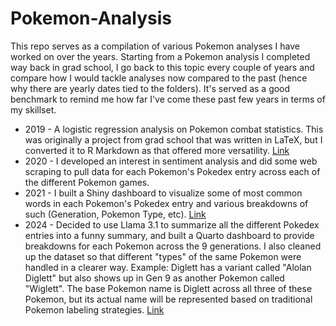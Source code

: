# Pokemon-Analysis

This repo serves as a compilation of various Pokemon analyses I have worked on over the years. Starting from a Pokemon analysis I completed way back in grad school, I go back to this topic every couple of years and compare how I would tackle analyses now compared to the past (hence why there are yearly dates tied to the folders). It's served as a good benchmark to remind me how far I've come these past few years in terms of my skillset.

* 2019 - A logistic regression analysis on Pokemon combat statistics. This was originally a project from grad school that was written in LaTeX, but I converted it to R Markdown as that offered more versatility. [Link](https://amandapark.shinyapps.io/PokemonAnalysis/)
* 2020 - I developed an interest in sentiment analysis and did some web scraping to pull data for each Pokemon's Pokedex entry across each of the different Pokemon games.
* 2021 - I built a Shiny dashboard to visualize some of most common words in each Pokemon's Pokedex entry and various breakdowns of such (Generation, Pokemon Type, etc). [Link](https://amandapark.shinyapps.io/PokedexNLPAnalysis/)
* 2024 - Decided to use Llama 3.1 to summarize all the different Pokedex entries into a funny summary, and built a Quarto dashboard to provide breakdowns for each Pokemon across the 9 generations. I also cleaned up the dataset so that different "types" of the same Pokemon were handled in a clearer way. Example: Diglett has a variant called "Alolan Diglett" but also shows up in Gen 9 as another Pokemon called "Wiglett". The base Pokemon name is Diglett across all three of these Pokemon, but its actual name will be represented based on traditional Pokemon labeling strategies. [Link](https://amandapark.shinyapps.io/PokedexDashboard2024Edition/)